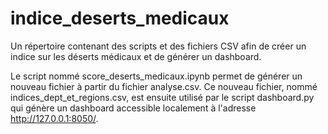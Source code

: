 # indice_deserts_medicaux
Un répertoire contenant des scripts et des fichiers CSV afin de créer un indice sur les déserts médicaux et de générer un dashboard.

Le script nommé score_deserts_medicaux.ipynb permet de générer un nouveau fichier à partir du fichier analyse.csv. Ce nouveau fichier, nommé indices_dept_et_regions.csv, est ensuite utilisé par le script dashboard.py qui génère un dashboard accessible localement à l'adresse http://127.0.0.1:8050/.
